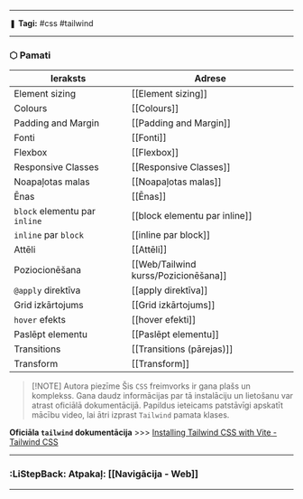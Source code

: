 ___

❚ **Tagi:** #css #tailwind

---
### ⬡ Pamati

| Ieraksts                      | Adrese                        |
| ----------------------------- | ----------------------------- |
| Element sizing                | [[Element sizing]]            |
| Colours                       | [[Colours]]                   |
| Padding and Margin            | [[Padding and Margin]]        |
| Fonti                         | [[Fonti]]                     |
| Flexbox                       | [[Flexbox]]                   |
| Responsive Classes            | [[Responsive Classes]]        |
| Noapaļotas malas              | [[Noapaļotas malas]]          |
| Ēnas                          | [[Ēnas]]                      |
| `block` elementu par `inline` | [[block elementu par inline]] |
| `inline` par `block`          | [[inline par block]]          |
| Attēli                        | [[Attēli]]                    |
| Poziocionēšana                | [[Web/Tailwind kurss/Pozicionēšana]]             |
| `@apply` direktīva            | [[apply direktīva]]           |
| Grid izkārtojums              | [[Grid izkārtojums]]          |
| `hover` efekts                | [[hover efekti]]              |
| Paslēpt elementu              | [[Paslēpt elementu]]          |
| Transitions                   | [[Transitions (pārejas)]]     |
| Transform                     | [[Transform]]                 |

> [!NOTE] Autora piezīme
> Šis `CSS` freimvorks ir gana plašs un komplekss. Gana daudz informācijas par tā instalāciju un lietošanu var atrast oficiālā dokumentācijā. Papildus ieteicams patstāvīgi apskatīt mācību video, lai ātri izprast `Tailwind` pamata klases.

**Oficiāla `tailwind` dokumentācija** >>> [Installing Tailwind CSS with Vite - Tailwind CSS](https://tailwindcss.com/docs/installation/using-vite)

---
### :LiStepBack: Atpakaļ: [[Navigācija - Web]]

___